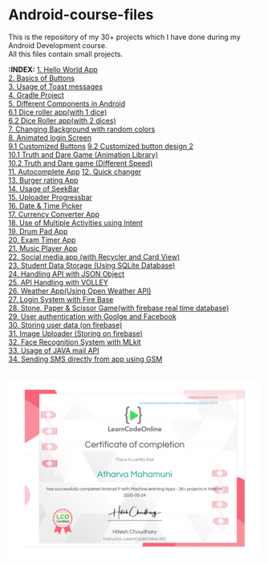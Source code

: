 # Android-course-files
This is the repository of my 30+ projects which I have done during my Android Development course.<br />
All this files contain small projects.<br />


**:INDEX:**
[1. Hello World App](https://github.com/AtharvaMahamuni/Android-course-files/tree/main/01Hello)<br />
[2. Basics of Buttons](https://github.com/AtharvaMahamuni/Android-course-files/tree/main/02ProjectButton)<br />
[3. Usage of Toast messages](https://github.com/AtharvaMahamuni/Android-course-files/tree/main/03ProjectToast)<br />
[4. Gradle Project](https://github.com/AtharvaMahamuni/Android-course-files/tree/main/04GradleProject)<br />
[5. Different Components in Android](https://github.com/AtharvaMahamuni/Android-course-files/tree/main/05ComponentTour2)<br />
[6.1 Dice roller app(with 1 dice)](https://github.com/AtharvaMahamuni/Android-course-files/tree/main/06DiceRoller)<br />
[6.2 Dice Roller app(with 2 dices)](https://github.com/AtharvaMahamuni/Android-course-files/tree/main/06DiceRollerAssignment/DiceRollerApp/DUAL_DICE)<br />
[7. Changing Background with random colors](https://github.com/AtharvaMahamuni/Android-course-files/tree/main/07FunBackground/App)<br />
[8. Animated login Screen](https://github.com/AtharvaMahamuni/Android-course-files/tree/main/08AnimatedLoginApp/app/08AnimatedLoginAPP)<br />
[9.1 Customized Buttons](https://github.com/AtharvaMahamuni/Android-course-files/tree/main/09ButtonCustom)
[9.2 Customized button design 2](https://github.com/AtharvaMahamuni/Android-course-files/tree/main/09buttonCustom2)<br />
[10.1 Truth and Dare Game (Animation Library)](https://github.com/AtharvaMahamuni/Android-course-files/tree/main/10TruthDare/App)<br />
[10.2 Truth and Dare game (Different Speed)](https://github.com/AtharvaMahamuni/Android-course-files/tree/main/10TruthDareAssignment/App)<br />
[11. Autocomplete App](https://github.com/AtharvaMahamuni/Android-course-files/tree/main/11AutoComplete/App)
[12. Quick changer](https://github.com/AtharvaMahamuni/Android-course-files/tree/main/12QuickChanger)<br />
[13. Burger rating App](https://github.com/AtharvaMahamuni/Android-course-files/tree/main/13BurgerRating/App/13BurgerRating)<br />
[14. Usage of SeekBar](https://github.com/AtharvaMahamuni/Android-course-files/tree/main/14SeekBar)<br />
[15. Uploader Progressbar](https://github.com/AtharvaMahamuni/Android-course-files/tree/main/15Uploader/App)<br />
[16. Date & Time Picker](https://github.com/AtharvaMahamuni/Android-course-files/tree/main/16DateTimePicker)<br />
[17. Currency Converter App](https://github.com/AtharvaMahamuni/Android-course-files/tree/main/17CurrencyConversion/App)<br />
[18. Use of Multiple Activities using Intent](https://github.com/AtharvaMahamuni/Android-course-files/tree/main/18Intent)<br />
[19. Drum Pad App](https://github.com/AtharvaMahamuni/Android-course-files/tree/main/19DrumPads/App)<br />
[20. Exam Timer App](https://github.com/AtharvaMahamuni/Android-course-files/tree/main/20ExamTimer/App)<br />
[21. Music Player App](https://github.com/AtharvaMahamuni/Android-course-files/tree/main/21MusicPlayer/App)<br />
[22. Social media app (with Recycler and Card View)](https://github.com/AtharvaMahamuni/Android-course-files/tree/main/22RecyclerAndCards/App)<br />
[23. Student Data Storage (Using SQLite Database)](https://github.com/AtharvaMahamuni/Android-course-files/tree/main/23SqliteDataBase/app)<br />
[24. Handling API with JSON Object](https://github.com/AtharvaMahamuni/Android-course-files/tree/main/24JSON/JsonProject)<br />
[25. API Handling with VOLLEY](https://github.com/AtharvaMahamuni/Android-course-files/tree/main/25APIHandler/Volley)<br />
[26. Weather App(Using Open Weather API)](https://github.com/AtharvaMahamuni/Android-course-files/tree/main/26MyWeatherApp/MyWeatherApp)<br />
[27. Login System with Fire Base](https://github.com/AtharvaMahamuni/Android-course-files/tree/main/27fireBaseLoginSystem)<br />
[28. Stone, Paper & Scissor Game(with firebase real time database)](https://github.com/AtharvaMahamuni/Android-course-files/tree/main/28gameUsingFireBase)<br />
[29. User authentication with Goolge and Facebook](https://github.com/AtharvaMahamuni/Android-course-files/tree/main/29fireUserSystem)<br />
[30. Storing user data (on firebase)](https://github.com/AtharvaMahamuni/Android-course-files/tree/main/30fireUserData)<br />
[31. Image Uploader (Storing on firebase)](https://github.com/AtharvaMahamuni/Android-course-files/tree/main/31fireUploader)<br />
[32. Face Recognition System with MLkit](https://github.com/AtharvaMahamuni/Android-course-files/tree/main/32MLface/app)<br />
[33. Usage of JAVA mail API](https://github.com/AtharvaMahamuni/Android-course-files/tree/main/javaMailApi)<br />
[34. Sending SMS directly from app using GSM](https://github.com/AtharvaMahamuni/Android-course-files/tree/main/sendingSMS2)<br />
<br /><br />
![Android Course Certificate](https://github.com/AtharvaMahamuni/Android-course-files/blob/main/LCO_Android.png "Android Course Certificate")
